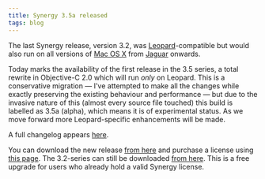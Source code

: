 ```yaml
---
title: Synergy 3.5a released
tags: blog
---
```


The last Synergy release, version 3.2, was [Leopard](http://wincent.com/wiki/Leopard)-compatible but would also run on all versions of [Mac OS X](http://wincent.com/wiki/Mac%20OS%20X) from [Jaguar](http://wincent.com/wiki/Jaguar) onwards.

Today marks the availability of the first release in the 3.5 series, a total rewrite in Objective-C 2.0 which will run _only_ on Leopard. This is a conservative migration — I've attempted to make all the changes while exactly preserving the existing behaviour and performance — but due to the invasive nature of this (almost every source file touched) this build is labelled as 3.5a (alpha), which means it is of experimental status. As we move forward more Leopard-specific enhancements will be made.

A full changelog appears [here](http://wincent.com/a/products/synergy-classic/history/#3.5a).

You can download the new release [from here](http://wincent.com/download.php?item=SynergyBeta.dmg) and purchase a license using [this page](https://wincent.com/a/products/synergy-classic/purchase/). The 3.2-series can still be downloaded [from here](http://wincent.com/download.php?item=SynergyJaguar.dmg). This is a free upgrade for users who already hold a valid Synergy license.
